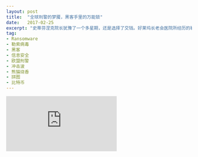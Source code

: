 ```yaml
---
layout: post
title:  "全球刑警的梦魇，黑客手里的万能锁"
date:   2017-02-25
excerpt: "史蒂芬涅克院长犹豫了一个多星期，还是选择了交钱。好莱坞长老会医院所经历的勒索并不稀有。近年来，越来越多的用户报告自己的电脑曾被黑客锁住，只能交赎金了事。"
tag:
- Ransomware
- 勒索病毒
- 黑客
- 信息安全
- 欧盟刑警
- 冲击波
- 熊猫烧香
- 拼图
- 比特币
---
```


<iframe id="article_iframe" src="https://zhuanlan.zhihu.com/p/25467836" frameborder="0" allowfullscreen onload="span();"></iframe>

<script>
function span() {
    document.getElementById("article_iframe").width=document.getElementsByClassName("block-left")[0].offsetWidth*0.8;
    document.getElementById("article_iframe").height=screen.height;
}
</script>
